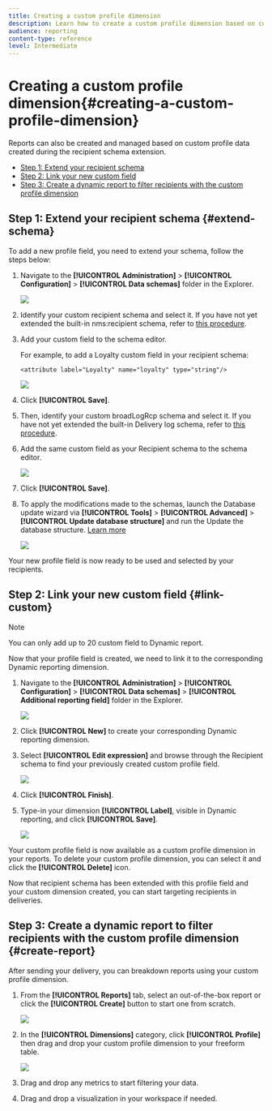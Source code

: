 ```yaml
---
title: Creating a custom profile dimension
description: Learn how to create a custom profile dimension based on custom profile data.
audience: reporting
content-type: reference
level: Intermediate
---
```

# Creating a custom profile dimension{#creating-a-custom-profile-dimension}

Reports can also be created and managed based on custom profile data created during the recipient schema extension.

* [Step 1: Extend your recipient schema](##extend-schema)
* [Step 2: Link your new custom field](#link-custom)
* [Step 3: Create a dynamic report to filter recipients with the custom profile dimension](#create-report)

## Step 1: Extend your recipient schema {#extend-schema}

To add a new profile field, you need to extend your schema, follow the steps below:

1. Navigate to the **[!UICONTROL Administration]** > **[!UICONTROL Configuration]** > **[!UICONTROL Data schemas]** folder in the Explorer.

   ![](assets/custom_field_1.png)

1. Identify your custom recipient schema and select it. If you have not yet extended the built-in nms:recipient schema, refer to [this procedure](https://experienceleague.adobe.com/en/docs/campaign/campaign-v8/developer/shemas-forms/extend-schema).

1. Add your custom field to the schema editor.

   For example, to add a Loyalty custom field in your recipient schema: 

   ```
   <attribute label="Loyalty" name="loyalty" type="string"/>
   ```

   ![](assets/custom_field_2.png)

1. Click **[!UICONTROL Save]**.

1. Then, identify your custom broadLogRcp schema and select it. If you have not yet extended the built-in Delivery log schema, refer to [this procedure](https://experienceleague.adobe.com/en/docs/campaign/campaign-v8/developer/shemas-forms/extend-schema).

1. Add the same custom field as your Recipient schema to the schema editor.

   ![](assets/custom_field_3.png)

1. Click **[!UICONTROL Save]**.

1. To apply the modifications made to the schemas, launch the Database update wizard via **[!UICONTROL Tools]** > **[!UICONTROL Advanced]** > **[!UICONTROL Update database structure]** and run the Update the database structure. [Learn more](https://experienceleague.adobe.com/en/docs/campaign/campaign-v8/developer/shemas-forms/update-database-structure)

   ![](assets/custom_field_4.png)

Your new profile field is now ready to be used and selected by your recipients.

## Step 2: Link your new custom field {#link-custom}

>[!NOTE]
>
> You can only add up to 20 custom field to Dynamic report.

Now that your profile field is created, we need to link it to the corresponding Dynamic reporting dimension.

1. Navigate to the **[!UICONTROL Administration]** > **[!UICONTROL Configuration]** > **[!UICONTROL Data schemas]** > **[!UICONTROL Additional reporting field]** folder in the Explorer.

   ![](assets/custom_field_5.png)

1. Click **[!UICONTROL New]** to create your corresponding Dynamic reporting dimension.

1. Select **[!UICONTROL Edit expression]** and browse through the Recipient schema to find your previously created custom profile field.

   ![](assets/custom_field_6.png)

1. Click **[!UICONTROL Finish]**.

1. Type-in your dimension **[!UICONTROL Label]**, visible in Dynamic reporting, and click **[!UICONTROL Save]**.

   ![](assets/custom_field_7.png)

Your custom profile field is now available as a custom profile dimension in your reports. To delete your custom profile dimension, you can select it and click the **[!UICONTROL Delete]** icon. 

Now that recipient schema has been extended with this profile field and your custom dimension created, you can start targeting recipients in deliveries.

## Step 3: Create a dynamic report to filter recipients with the custom profile dimension {#create-report}

After sending your delivery, you can breakdown reports using your custom profile dimension.

1. From the **[!UICONTROL Reports]** tab, select an out-of-the-box report or click the **[!UICONTROL Create]** button to start one from scratch.

   ![](assets/custom_field_8.png)

1. In the **[!UICONTROL Dimensions]** category, click **[!UICONTROL Profile]** then drag and drop your custom profile dimension to your freeform table.

   ![](assets/custom_field_9.png)

1. Drag and drop any metrics to start filtering your data.

1. Drag and drop a visualization in your workspace if needed.
